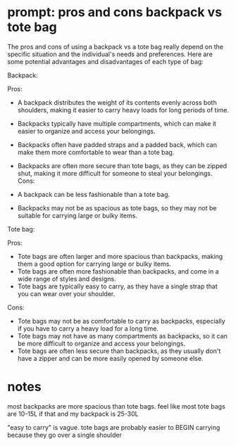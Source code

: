 # prompt: pros and cons backpack vs tote bag

The pros and cons of using a backpack vs a tote bag really depend on the specific situation and the individual's needs and preferences. Here are some potential advantages and disadvantages of each type of bag:

Backpack:

Pros:

- A backpack distributes the weight of its contents evenly across both shoulders, making it easier to carry heavy loads for long periods of time.
- Backpacks typically have multiple compartments, which can make it easier to organize and access your belongings.
- Backpacks often have padded straps and a padded back, which can make them more comfortable to wear than a tote bag.
- Backpacks are often more secure than tote bags, as they can be zipped shut, making it more difficult for someone to steal your belongings.
Cons:

- A backpack can be less fashionable than a tote bag.
- Backpacks may not be as spacious as tote bags, so they may not be suitable for carrying large or bulky items.

Tote bag:

Pros:

- Tote bags are often larger and more spacious than backpacks, making them a good option for carrying large or bulky items.
- Tote bags are often more fashionable than backpacks, and come in a wide range of styles and designs.
- Tote bags are typically easy to carry, as they have a single strap that you can wear over your shoulder.

Cons:

- Tote bags may not be as comfortable to carry as backpacks, especially if you have to carry a heavy load for a long time.
- Tote bags may not have as many compartments as backpacks, so it can be more difficult to organize and access your belongings.
- Tote bags are often less secure than backpacks, as they usually don't have a zipper and can be more easily opened by someone else.

# notes

most backpacks are more spacious than tote bags. feel like most tote bags are 10-15L if that and my backpack is 25-30L

"easy to carry" is vague. tote bags are probably easier to BEGIN carrying because they go over a single shoulder
